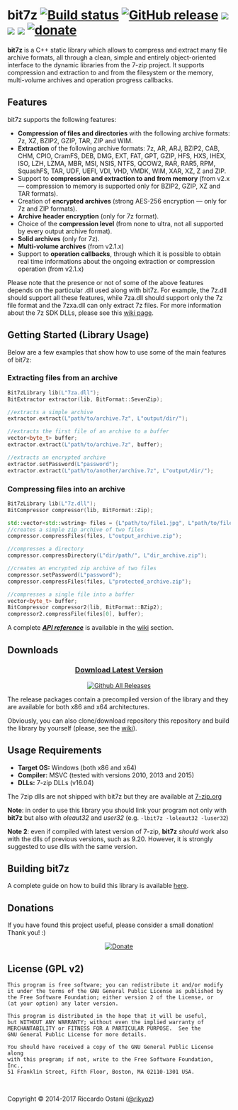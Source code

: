 bit7z [![Build status](https://ci.appveyor.com/api/projects/status/5la21g1kb7ikm82n?svg=true)](https://ci.appveyor.com/project/rikyoz/bit7z) [![GitHub release](https://img.shields.io/github/release/rikyoz/bit7z.png)](https://github.com/rikyoz/bit7z/releases/latest) ![](http://img.shields.io/badge/compiler-MSVC%202010%20--%202015-red.png) ![](http://img.shields.io/badge/arch-x86,%20x86__64-orange.png) [![](http://img.shields.io/badge/license-GNU%20GPL%20v2-lightgrey.png)](https://github.com/rikyoz/bit7z/blob/master/LICENSE) [![donate](https://img.shields.io/donate/PayPal.png?color=yellow)](https://www.paypal.com/cgi-bin/webscr?cmd=_s-xclick&hosted_button_id=NTZF5G7LRXDRC)
=====

**bit7z** is a C++ static library which allows to compress and extract many file archive formats,  all through a clean, simple and entirely object-oriented interface to the dynamic libraries from the 7-zip project. It supports compression and extraction to and from the filesystem or the memory, multi-volume archives and operation progress callbacks.

## Features
bit7z supports the following features:

+ **Compression of files and directories** with the following archive formats: 7z, XZ, BZIP2, GZIP, TAR, ZIP and WIM.
+ **Extraction** of the following archive formats: 7z, AR, ARJ, BZIP2, CAB, CHM, CPIO, CramFS, DEB, DMG, EXT, FAT, GPT, GZIP, HFS, HXS, IHEX, ISO, LZH, LZMA, MBR, MSI, NSIS, NTFS, QCOW2, RAR, RAR5, RPM, SquashFS, TAR, UDF, UEFI, VDI, VHD, VMDK, WIM, XAR, XZ, Z and ZIP.
+ Support to **compression and extraction to and from memory** (from v2.x &mdash; compression to memory is supported only for BZIP2, GZIP, XZ and TAR formats).
+ Creation of **encrypted archives** (strong AES-256 encryption &mdash; only for 7z and ZIP formats).
+ **Archive header encryption** (only for 7z format).
+ Choice of the **compression level** (from none to ultra, not all supported by every output archive format).
+ **Solid archives** (only for 7z).
+ **Multi-volume archives** (from v2.1.x)
+ Support to **operation callbacks**, through which it is possible to obtain real time informations about the ongoing extraction or compression operation (from v2.1.x)

Please note that the presence or not of some of the above features depends on the particular .dll used along with bit7z. For example, the 7z.dll should support all these features, while 7za.dll should support only the 7z file format and the 7zxa.dll can only extract 7z files. For more information about the 7z SDK DLLs, please see this [wiki page](https://github.com/rikyoz/bit7z/wiki/7z-DLLs).

## Getting Started (Library Usage)

Below are a few examples that show how to use some of the main features of bit7z:

### Extracting files from an archive
```cpp
Bit7zLibrary lib(L"7za.dll");
BitExtractor extractor(lib, BitFormat::SevenZip);

//extracts a simple archive
extractor.extract(L"path/to/archive.7z", L"output/dir/");

//extracts the first file of an archive to a buffer
vector<byte_t> buffer;
extractor.extract(L"path/to/archive.7z", buffer);

//extracts an encrypted archive
extractor.setPassword(L"password");
extractor.extract(L"path/to/another/archive.7z", L"output/dir/");
```

### Compressing files into an archive
```cpp
Bit7zLibrary lib(L"7z.dll");
BitCompressor compressor(lib, BitFormat::Zip);

std::vector<std::wstring> files = {L"path/to/file1.jpg", L"path/to/file2.pdf"};
//creates a simple zip archive of two files
compressor.compressFiles(files, L"output_archive.zip");

//compresses a directory
compressor.compressDirectory(L"dir/path/", L"dir_archive.zip");

//creates an encrypted zip archive of two files
compressor.setPassword(L"password");
compressor.compressFiles(files, L"protected_archive.zip");

//compresses a single file into a buffer
vector<byte_t> buffer;
BitCompressor compressor2(lib, BitFormat::BZip2);
compressor2.compressFile(files[0], buffer);
```

A complete ***[API reference](https://github.com/rikyoz/bit7z/wiki/API-Reference)*** is available in the [wiki](https://github.com/rikyoz/bit7z/wiki/) section.

## Downloads

<div align="center">

### [Download Latest Version](https://github.com/rikyoz/bit7z/releases/latest)

[![Github All Releases](https://img.shields.io/github/downloads/rikyoz/bit7z/total.svg)]()

</div>

The release packages contain a precompiled version of the library and they are available for both x86 and x64 architectures.

Obviously, you can also clone/download repository this repository and build the library by yourself (please, see the [wiki](https://github.com/rikyoz/bit7z/wiki/Building-the-library)).

## Usage Requirements
+ **Target OS:** Windows (both x86 and x64)
+ **Compiler:** MSVC (tested with versions 2010, 2013 and 2015)
+ **DLLs:** 7-zip DLLs (v16.04)

The 7zip dlls are not shipped with bit7z but they are available at [7-zip.org](http://www.7-zip.org/)

**Note**: in order to use this library you should link your program not only with **bit7z** but also with *oleaut32* and *user32* (e.g. `-lbit7z -loleaut32 -luser32`)

**Note 2**: even if compiled with latest version of 7-zip, **bit7z** _should_ work also with the dlls of previous versions, such as 9.20. However, it is strongly suggested to use dlls with the same version.

## Building bit7z

A complete guide on how to build this library is available [here](https://github.com/rikyoz/bit7z/wiki/Building-bit7z).

## Donations
If you have found this project useful, please consider a small donation! Thank you! :)

<div align="center">

[![Donate](https://www.paypalobjects.com/en_US/i/btn/btn_donateCC_LG.gif)](https://www.paypal.com/cgi-bin/webscr?cmd=_s-xclick&hosted_button_id=NTZF5G7LRXDRC)

</div>

## License (GPL v2)
    This program is free software; you can redistribute it and/or modify
    it under the terms of the GNU General Public License as published by
    the Free Software Foundation; either version 2 of the License, or
    (at your option) any later version.

    This program is distributed in the hope that it will be useful,
    but WITHOUT ANY WARRANTY; without even the implied warranty of
    MERCHANTABILITY or FITNESS FOR A PARTICULAR PURPOSE.  See the
    GNU General Public License for more details.

    You should have received a copy of the GNU General Public License along
    with this program; if not, write to the Free Software Foundation, Inc.,
    51 Franklin Street, Fifth Floor, Boston, MA 02110-1301 USA.

<br/>

Copyright &copy; 2014-2017 Riccardo Ostani ([@rikyoz](https://github.com/rikyoz))
